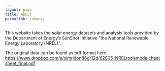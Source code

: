 ```yaml
---
layout: page
title: About
permalink: /about/
---
```


This website takes the solar energy datasets and analysis tools provided by the Department of Energy’s SunShot Initiative "the National Renewable Energy Laboratory (NREL)".

The original data can be found as pdf format here.
https://www.dropbox.com/s/oimrldon86gr12d/62805_NRELtoolsmodelcheatsheet_final.pdf
